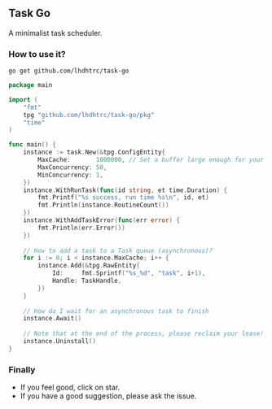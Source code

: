 ## Task Go
A minimalist task scheduler.

### How to use it?
`go get github.com/lhdhtrc/task-go`
```go
package main

import (
	"fmt"
	tpg "github.com/lhdhtrc/task-go/pkg"
	"time"
)

func main() {
    instance := task.New(&tpg.ConfigEntity{
        MaxCache:       1000000, // Set a buffer large enough for your business needs, because if you Add more data at once, the task will be discarded
        MaxConcurrency: 50,
        MinConcurrency: 1,
    })
    instance.WithRunTask(func(id string, et time.Duration) {
        fmt.Printf("%s success, run time %s\n", id, et)
        fmt.Println(instance.RoutineCount())
    })
    instance.WithAddTaskError(func(err error) {
        fmt.Println(err.Error())
    })
    
    // How to add a task to a Task queue (asynchronous)?
    for i := 0; i < instance.MaxCache; i++ {
        instance.Add(&tpg.RawEntity{
            Id:     fmt.Sprintf("%s_%d", "task", i+1),
            Handle: TaskHandle,
        })
    }
    
    // How do I wait for an asynchronous task to finish
    instance.Await()
    
    // Note that at the end of the process, please reclaim your lease!
    instance.Uninstall()
}
```

### Finally
- If you feel good, click on star.
- If you have a good suggestion, please ask the issue.